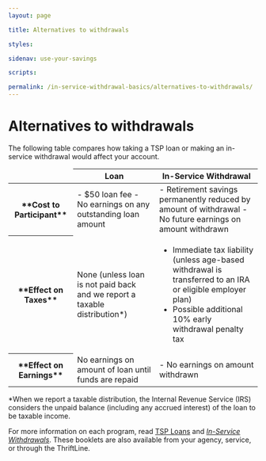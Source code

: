```yaml
---
layout: page

title: Alternatives to withdrawals

styles:

sidenav: use-your-savings

scripts:

permalink: /in-service-withdrawal-basics/alternatives-to-withdrawals/
---
```


# Alternatives to withdrawals

The following table compares how taking a TSP loan or making an in-service withdrawal would affect your account.

<table>
<thead>
<tr>
<td>&nbsp;</td>
<th scope="col">Loan</th>
<th scope="col">In-Service Withdrawal</th>
</tr>
</thead>
<tbody>
<tr>
<th scope="row" markdown="1">**Cost to Participant**</th>
<td markdown="1">
- $50 loan fee
- No earnings on any outstanding loan amount
</td>
<td markdown="1">
- Retirement savings permanently reduced by amount of withdrawal
- No future earnings on amount withdrawn
</td>
</tr>
<tr>
<th scope="row" markdown="1">**Effect on Taxes**</th>
<td markdown="1">
None (unless loan is not paid back and we report a taxable distribution*)
</td>
<td>
<ul>
<li>Immediate tax liability (unless age-based withdrawal is transferred to an IRA or eligible employer plan)</li>
<li>Possible additional 10% early withdrawal penalty tax</li>
</ul>
</td>
</tr>
<tr>
<th scope="row" markdown="1">**Effect on Earnings**</th>
<td>
No earnings on amount of loan until funds are repaid
</td>
<td markdown="1">
- No earnings on amount withdrawn
</td>
</tr>
</tbody>
</table>

\*When we report a taxable distribution, the Internal Revenue Service (IRS) considers the unpaid balance (including any accrued interest) of the loan to be taxable income.

For more information on each program, read [TSP Loans](/publications/tspbk04.pdf) and [_In-Service Withdrawals_](/publications/tspbk12.pdf). These booklets are also available from your agency, service, or through the ThriftLine.
